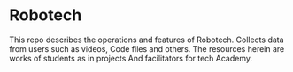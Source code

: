 # Robotech
This repo describes the operations and features of Robotech. 
Collects data from users such as videos, 
Code files and others.
The resources herein are works of students as in projects
And facilitators for tech Academy.
